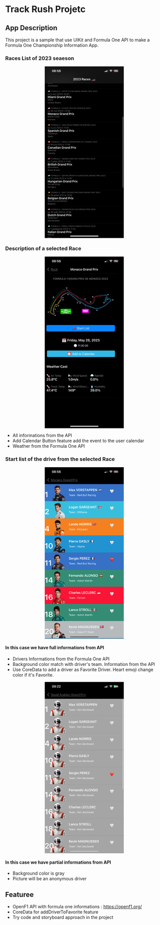 #  Track Rush Projetc

## App Description

This project is a sample that use UIKit and Formula One API to make a Formula One Championship Information App.

### Races List of 2023 seaeson
<img src="img/meetings_list.PNG" alt="image" width="50%" height="auto" style="display: block; margin: 0 auto">

### Description of a selected Race
<img src="img/meeting_description.PNG" alt="image" width="50%" height="auto" style="display: block; margin: 0 auto">

* All informations from the API
* Add Calendar Button feature add the event to the user calendar
* Weather from the Formula One API

### Start list of the drive from the selected Race
<img src="img/drivers_list.PNG" alt="image" width="50%" height="auto" style="display: block; margin: 0 auto">

#### In this case we have full informations from API

* Drivers Informations from the Formula One API
* Background color match with driver's team. Information from the API
* Use CoreData to add a driver as Favorite Driver. Heart emoji change color if it's Favorite.

<img src="img/drivers_list_partial.PNG" alt="image" width="50%" height="auto" style="display: block; margin: 0 auto">

#### In this case we have partial informations from API

* Background color is gray
* Picture will be an anonymous driver

## Featuree

* OpenF1 API with formula one informations : https://openf1.org/
* CoreData for addDriverToFavorite feature
* Try code and storyboard approach in the project